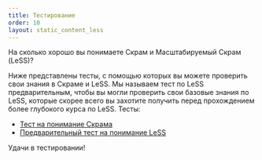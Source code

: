 ```yaml
---
title: Тестирование
order: 10
layout: static_content_less
---
```


На сколько хорошо вы понимаете Скрам и Масштабируемый Скрам (LeSS)?

Ниже представлены тесты, с помощью которых вы можете проверить свои знания в Скраме и LeSS. Мы называем тест по LeSS предварительным, чтобы вы могли проверить свои базовые знания по LeSS, которые скорее всего вы захотите получить перед прохождением более глубокого курса по LeSS. Тесты:

* [Тест на понимание Скрама](scrum.html)
* [Предварительный тест на понимание LeSS](pre-course.html)

Удачи в тестировании!